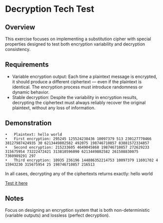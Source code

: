 # Decryption Tech Test

## Overview

This exercise focuses on implementing a substitution cipher with special properties designed to test both encryption variability and decryption consistency.

## Requirements
- Variable encryption output:
Each time a plaintext message is encrypted, it should produce a different ciphertext — even if the plaintext is identical. The encryption process must introduce randomness or dynamic behavior.
- Stable decryption:
Despite the variability in encryption results, decrypting the ciphertext must always reliably recover the original plaintext, without any loss of information.

## Demonstration
	•	Plaintext: hello world
	•	First encryption: 295245 125524238436 10097379 513 230127770466 38127987424935 30 6213449802582 492075 198746710857 83881572334857
	•	Second encryption: 215233605 4649045868 198746710857 272629233 315675954 73222472421 313810596090 6213449802582 261508830075 7360989291 297
	•	Third encryption: 10935 236196 144886352214753 10097379 11691702 4 15943230 315675954 25 198746710857 216513

In all cases, decrypting any of the ciphertexts returns exactly: hello world

[Test it here](https://joseph-padfield.github.io/decryptionTechTestExercise/)

## Notes
Focus on designing an encryption system that is both non-deterministic (variable outputs) and lossless (perfect decryption).
